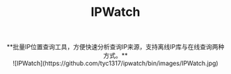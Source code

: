 # <center>IPWatch
</br>
</br>
<center>**批量IP位置查询工具，方便快速分析查询IP来源，支持离线IP库与在线查询两种方式。**
</br>
<center>![IPWatch](https://github.com/tyc1317/ipwatch/bin/images/IPWatch.jpg)